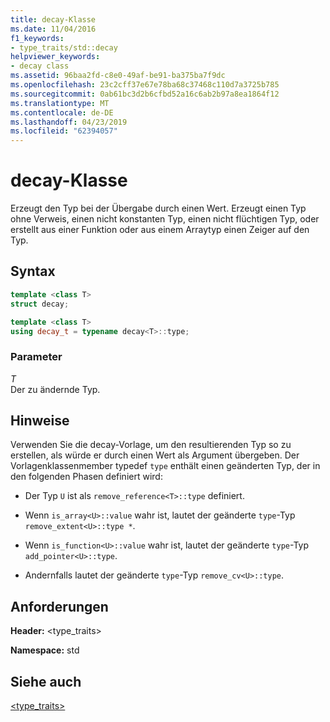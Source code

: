 ```yaml
---
title: decay-Klasse
ms.date: 11/04/2016
f1_keywords:
- type_traits/std::decay
helpviewer_keywords:
- decay class
ms.assetid: 96baa2fd-c8e0-49af-be91-ba375ba7f9dc
ms.openlocfilehash: 23c2cff37e67e78ba68c37468c110d7a3725b785
ms.sourcegitcommit: 0ab61bc3d2b6cfbd52a16c6ab2b97a8ea1864f12
ms.translationtype: MT
ms.contentlocale: de-DE
ms.lasthandoff: 04/23/2019
ms.locfileid: "62394057"
---
```

# <a name="decay-class"></a>decay-Klasse

Erzeugt den Typ bei der Übergabe durch einen Wert. Erzeugt einen Typ ohne Verweis, einen nicht konstanten Typ, einen nicht flüchtigen Typ, oder erstellt aus einer Funktion oder aus einem Arraytyp einen Zeiger auf den Typ.

## <a name="syntax"></a>Syntax

```cpp
template <class T>
struct decay;

template <class T>
using decay_t = typename decay<T>::type;
```

### <a name="parameters"></a>Parameter

*T*<br/>
Der zu ändernde Typ.

## <a name="remarks"></a>Hinweise

Verwenden Sie die decay-Vorlage, um den resultierenden Typ so zu erstellen, als würde er durch einen Wert als Argument übergeben. Der Vorlagenklassenmember typedef `type` enthält einen geänderten Typ, der in den folgenden Phasen definiert wird:

- Der Typ `U` ist als `remove_reference<T>::type` definiert.

- Wenn `is_array<U>::value` wahr ist, lautet der geänderte `type`-Typ `remove_extent<U>::type *`.

- Wenn `is_function<U>::value` wahr ist, lautet der geänderte `type`-Typ `add_pointer<U>::type`.

- Andernfalls lautet der geänderte `type`-Typ `remove_cv<U>::type`.

## <a name="requirements"></a>Anforderungen

**Header:** \<type_traits>

**Namespace:** std

## <a name="see-also"></a>Siehe auch

[<type_traits>](../standard-library/type-traits.md)<br/>
